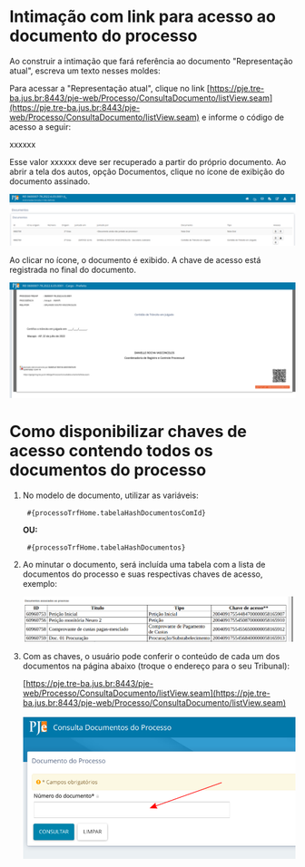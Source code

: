 # Intimação com link para acesso ao documento do processo

Ao construir a intimação que fará referência ao documento "Representação atual", escreva um texto nesses moldes:

Para acessar a "Representação atual", clique no link [https://pje.tre-ba.jus.br:8443/pje-web/Processo/ConsultaDocumento/listView.seam](https://pje.tre-ba.jus.br:8443/pje-web/Processo/ConsultaDocumento/listView.seam) e informe o código de acesso a seguir:

xxxxxx

Esse valor xxxxxx deve ser recuperado a partir do próprio documento. Ao abrir a tela dos autos, opção Documentos, clique no ícone de exibição do documento assinado.

![Lista de documentos nos autos](img/listadocumentosautos.png)

Ao clicar no ícone, o documento é exibido. A chave de acesso está registrada no final do documento.

![Chave de acesso](img/chavedeacesso.png)


# Como disponibilizar chaves de acesso contendo todos os documentos do processo

1. No modelo de documento, utilizar as variáveis:

        #{processoTrfHome.tabelaHashDocumentosComId}
         
    **OU:**

        #{processoTrfHome.tabelaHashDocumentos}


2. Ao minutar o documento, será incluída uma tabela com a lista de documentos do processo e suas respectivas chaves de acesso, exemplo:

    ![Chaves de acesso a documentos](img/tabela_hash.png)

3. Com as chaves, o usuário pode conferir o conteúdo de cada um dos documentos na página abaixo (troque o endereço para o seu Tribunal):

    [https://pje.tre-ba.jus.br:8443/pje-web/Processo/ConsultaDocumento/listView.seam](https://pje.tre-ba.jus.br:8443/pje-web/Processo/ConsultaDocumento/listView.seam)

    ![Página para consultar documentos com hash](img/consulta_doc.png)
